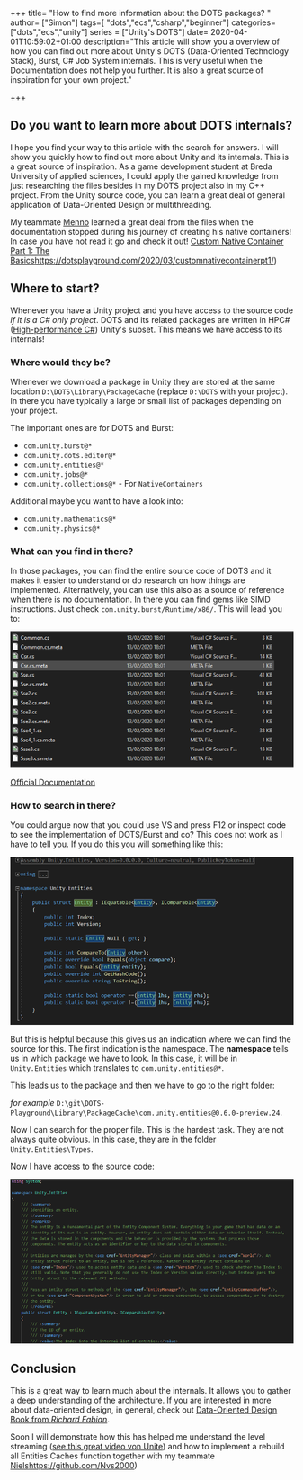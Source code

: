 +++
title= "How to find more information about the DOTS packages? "
author= ["Simon"]
tags=[ "dots","ecs","csharp","beginner"]
categories=["dots","ecs","unity"]
series = ["Unity's DOTS"]
date= 2020-04-01T10:59:02+01:00
description="This article will show you a overview of how you can find out more about Unity's DOTS (Data-Oriented Technology Stack), Burst, C# Job System internals. This is very useful when the Documentation does not help you further. It is also a great source of inspiration for your own project."

+++

## Do you want to learn more about DOTS internals?
I hope you find your way to this article with the search for answers. I will show you quickly how to find out more about Unity and its internals. This is a great source of inspiration. As a game development student at Breda University of applied sciences, I could apply the gained knowledge from just researching the files besides in my DOTS project also in my C++ project. From the Unity source code, you can learn a great deal of general application of Data-Oriented Design or multithreading.

My teammate [Menno](https://www.mennomarkus.com/) learned a great deal from the files when the documentation stopped during his journey of creating his native containers! In case you have not read it go and check it out! [Custom Native Container Part 1: The Basics](https://dotsplayground.com/2020/03/customnativecontainerpt1/)https://dotsplayground.com/2020/03/customnativecontainerpt1/)



## Where to start?

Whenever you have a Unity project and you have access to the source code *if it is a C# only project*. DOTS and its related packages are written in HPC# ([High-performance C#](https://blogs.unity3d.com/2019/02/26/on-dots-c-c/)) Unity's subset. This means we have access to its internals!

### Where would they be? 

Whenever we download a package in Unity they are stored at the same location `D:\DOTS\Library\PackageCache` (replace `D:\DOTS` with your project). In there you have typically a large or small list of packages depending on your project.

The important ones are for DOTS and Burst:

- `com.unity.burst@*`
- `com.unity.dots.editor@*`
- `com.unity.entities@*`
- `com.unity.jobs@*`
- `com.unity.collections@*` - For `NativeContainers`

Additional maybe you want to have a look into:

- `com.unity.mathematics@*`
- `com.unity.physics@*`



### What can you find in there?

In those packages, you can find the entire source code of DOTS and it makes it easier to understand or do research on how things are implemented. Alternatively, you can use this also as a source of reference when there is no documentation.
In there you can find gems like SIMD instructions. Just check `com.unity.burst/Runtime/x86/`. This will lead you to:

![image-20200401221904286](/howto/simd.png)

[Official Documentation]( https://docs.unity3d.com/Packages/com.unity.burst@1.3/api/Unity.Burst.Intrinsics.X86.Sse.html)

### How to search in there?

You could argue now that you could use VS and press F12 or inspect code to see the implementation of DOTS/Burst and co? This does not work as I have to tell you. If you do this you will something like this:

![image-20200401223459115](/howto/entity.png)

But this is helpful because this gives us an indication where we can find the source for this. The first indication is the namespace. The **namespace**  tells us in which package we have to look. In this case, it will be in `Unity.Entities` which translates to `com.unity.entities@*`.

This leads us to the package and then we have to go to the right folder: 

*for example* `D:\git\DOTS-Playground\Library\PackageCache\com.unity.entities@0.6.0-preview.24`. 

Now I can search for the proper file. This is the hardest task. They are not always quite obvious. 
In this case, they are in the folder `Unity.Entities\Types`. 

Now I have access to the source code:

![image-20200401223748995](/howto/entity_source.png)



## Conclusion

This is a great way to learn much about the internals. It allows you to gather a deep understanding of the architecture. If you are interested in more about data-oriented design, in general, check out [Data-Oriented Design Book from *Richard Fabian*](http://www.dataorienteddesign.com/dodmain/).

Soon I will demonstrate how this has helped me understand the level streaming ([see this great video von Unite](https://www.youtube.com/watch?v=9MuC3Kp6OBU)) and how to implement a rebuild all Entities Caches function together with my teammate [Niels](https://github.com/Nvs2000)https://github.com/Nvs2000)